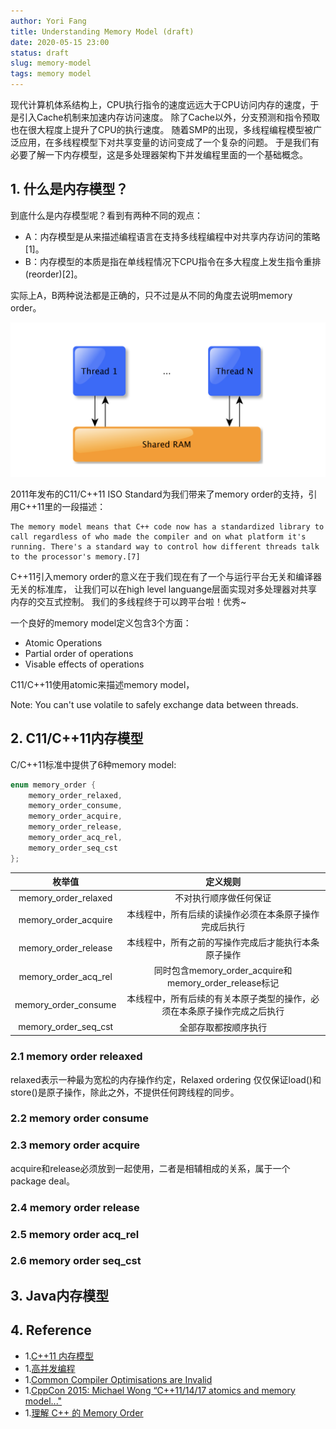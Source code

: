```yaml
---
author: Yori Fang
title: Understanding Memory Model (draft)
date: 2020-05-15 23:00
status: draft
slug: memory-model
tags: memory model
---
```


现代计算机体系结构上，CPU执行指令的速度远远大于CPU访问内存的速度，于是引入Cache机制来加速内存访问速度。
除了Cache以外，分支预测和指令预取也在很大程度上提升了CPU的执行速度。
随着SMP的出现，多线程编程模型被广泛应用，在多线程模型下对共享变量的访问变成了一个复杂的问题。
于是我们有必要了解一下内存模型，这是多处理器架构下并发编程里面的一个基础概念。

## 1. 什么是内存模型？

到底什么是内存模型呢？看到有两种不同的观点：

* A：内存模型是从来描述编程语言在支持多线程编程中对共享内存访问的策略[1]。
* B：内存模型的本质是指在单线程情况下CPU指令在多大程度上发生指令重排(reorder)[2]。

实际上A，B两种说法都是正确的，只不过是从不同的角度去说明memory order。

![memory model](../images/memory-model.png)

2011年发布的C11/C++11 ISO Standard为我们带来了memory order的支持，引用C++11里的一段描述：
```
The memory model means that C++ code now has a standardized library to call regardless of who made the compiler and on what platform it's running. There's a standard way to control how different threads talk to the processor's memory.[7]
```
C++11引入memory order的意义在于我们现在有了一个与运行平台无关和编译器无关的标准库，
让我们可以在high level languange层面实现对多处理器对共享内存的交互式控制。
我们的多线程终于可以跨平台啦！优秀~

一个良好的memory model定义包含3个方面：

* Atomic Operations
* Partial order of operations
* Visable effects of operations

C11/C++11使用atomic来描述memory model，

Note: You can't use volatile to safely exchange data between threads.

## 2. C11/C++11内存模型

C/C++11标准中提供了6种memory model:
```c++
enum memory_order {
    memory_order_relaxed,
    memory_order_consume,
    memory_order_acquire,
    memory_order_release,
    memory_order_acq_rel,
    memory_order_seq_cst
};
```

枚举值                |         定义规则   |
:-:                  |         :-:       | 
memory_order_relaxed | 不对执行顺序做任何保证 |
memory_order_acquire | 本线程中，所有后续的读操作必须在本条原子操作完成后执行 |
memory_order_release | 本线程中，所有之前的写操作完成后才能执行本条原子操作 |
memory_order_acq_rel | 同时包含memory_order_acquire和memory_order_release标记 |
memory_order_consume | 本线程中，所有后续的有关本原子类型的操作，必须在本条原子操作完成之后执行 |
memory_order_seq_cst | 全部存取都按顺序执行 |





### 2.1 memory order releaxed

relaxed表示一种最为宽松的内存操作约定，Relaxed ordering 仅仅保证load()和store()是原子操作，除此之外，不提供任何跨线程的同步。

### 2.2 memory order consume
### 2.3 memory order acquire

acquire和release必须放到一起使用，二者是相辅相成的关系，属于一个package deal。


### 2.4 memory order release
### 2.5 memory order acq_rel
### 2.6 memory order seq_cst


## 3. Java内存模型

## 4. Reference

* 1.[C++11 内存模型](https://wizardforcel.gitbooks.io/cpp-11-faq/26.html)
* 1.[高并发编程](https://zhuanlan.zhihu.com/p/48161056)
* 1.[Common Compiler Optimisations are Invalid](http://plv.mpi-sws.org/c11comp/popl15.pdf)
* 1.[CppCon 2015: Michael Wong “C++11/14/17 atomics and memory model..."](https://www.youtube.com/watch?v=DS2m7T6NKZQ)
* 1.[理解 C++ 的 Memory Order](http://senlinzhan.github.io/2017/12/04/cpp-memory-order/)